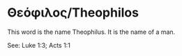 # Θεόφιλος/Theophilos

This word is the name Theophilus. It is the name of a man.

See: Luke 1:3; Acts 1:1
